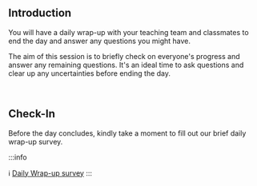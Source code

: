 ## Introduction

You will have a daily wrap-up with your teaching team and classmates to end the day and answer any questions you might have.

The aim of this session is to briefly check on everyone's progress and answer any remaining questions. It's an ideal time to ask questions and clear up any uncertainties before ending the day.

<br>


## Check-In

Before the day concludes, kindly take a moment to fill out our brief daily wrap-up survey.

:::info

:information_source: [Daily Wrap-up survey](https://ironhack.typeform.com/to/zVppNtcd#email=xxxxx&name=xxxxx)
:::